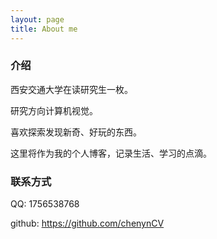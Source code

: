 ```yaml
---
layout: page
title: About me
---
```


### 介绍

西安交通大学在读研究生一枚。

研究方向计算机视觉。

喜欢探索发现新奇、好玩的东西。

这里将作为我的个人博客，记录生活、学习的点滴。

### 联系方式

QQ: 1756538768

github: https://github.com/chenynCV
